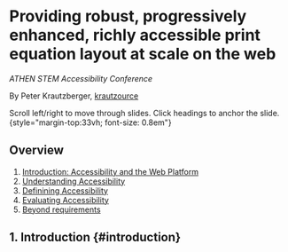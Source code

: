 # Providing robust, progressively enhanced, richly accessible print equation layout at scale on the web

*ATHEN STEM Accessibility Conference*

By Peter Krautzberger, [krautzource](https://krautzource.com)


Scroll left/right to move through slides. Click headings to anchor the slide. {style="margin-top:33vh; font-size: 0.8em"}

## Overview

1. [Introduction: Accessibility and the Web Platform](#introduction)
2. [Understanding Accessibility](#understanding)
3. [Definining Accessibility](#definining)
4. [Evaluating Accessibility](#evaluating)
5. [Beyond requirements](#beyond)











## 1. Introduction {#introduction}

